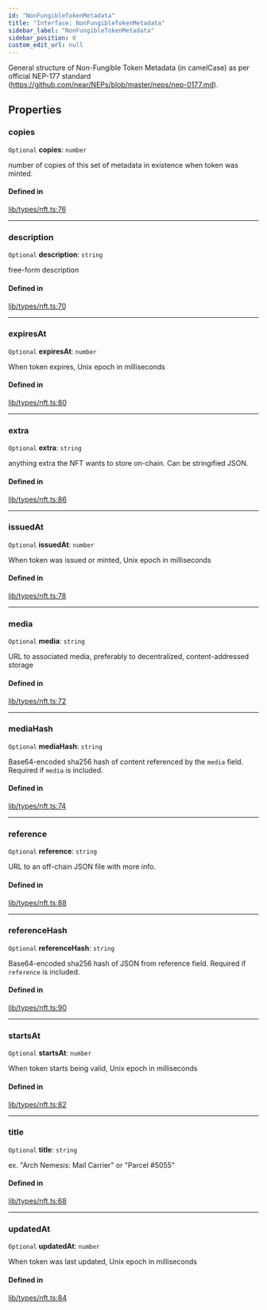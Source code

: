 ```yaml
---
id: "NonFungibleTokenMetadata"
title: "Interface: NonFungibleTokenMetadata"
sidebar_label: "NonFungibleTokenMetadata"
sidebar_position: 0
custom_edit_url: null
---
```


General structure of Non-Fungible Token Metadata (in camelCase) as per official NEP-177 standard (https://github.com/near/NEPs/blob/master/neps/nep-0177.md).

## Properties

### copies

 `Optional` **copies**: `number`

number of copies of this set of metadata in existence when token was minted.

#### Defined in

[lib/types/nft.ts:76](https://github.com/keypom/keypom-js/blob/9a866ee41/packages/core/src/lib/types/nft.ts#L76)

___

### description

 `Optional` **description**: `string`

free-form description

#### Defined in

[lib/types/nft.ts:70](https://github.com/keypom/keypom-js/blob/9a866ee41/packages/core/src/lib/types/nft.ts#L70)

___

### expiresAt

 `Optional` **expiresAt**: `number`

When token expires, Unix epoch in milliseconds

#### Defined in

[lib/types/nft.ts:80](https://github.com/keypom/keypom-js/blob/9a866ee41/packages/core/src/lib/types/nft.ts#L80)

___

### extra

 `Optional` **extra**: `string`

anything extra the NFT wants to store on-chain. Can be stringified JSON.

#### Defined in

[lib/types/nft.ts:86](https://github.com/keypom/keypom-js/blob/9a866ee41/packages/core/src/lib/types/nft.ts#L86)

___

### issuedAt

 `Optional` **issuedAt**: `number`

When token was issued or minted, Unix epoch in milliseconds

#### Defined in

[lib/types/nft.ts:78](https://github.com/keypom/keypom-js/blob/9a866ee41/packages/core/src/lib/types/nft.ts#L78)

___

### media

 `Optional` **media**: `string`

URL to associated media, preferably to decentralized, content-addressed storage

#### Defined in

[lib/types/nft.ts:72](https://github.com/keypom/keypom-js/blob/9a866ee41/packages/core/src/lib/types/nft.ts#L72)

___

### mediaHash

 `Optional` **mediaHash**: `string`

Base64-encoded sha256 hash of content referenced by the `media` field. Required if `media` is included.

#### Defined in

[lib/types/nft.ts:74](https://github.com/keypom/keypom-js/blob/9a866ee41/packages/core/src/lib/types/nft.ts#L74)

___

### reference

 `Optional` **reference**: `string`

URL to an off-chain JSON file with more info.

#### Defined in

[lib/types/nft.ts:88](https://github.com/keypom/keypom-js/blob/9a866ee41/packages/core/src/lib/types/nft.ts#L88)

___

### referenceHash

 `Optional` **referenceHash**: `string`

Base64-encoded sha256 hash of JSON from reference field. Required if `reference` is included.

#### Defined in

[lib/types/nft.ts:90](https://github.com/keypom/keypom-js/blob/9a866ee41/packages/core/src/lib/types/nft.ts#L90)

___

### startsAt

 `Optional` **startsAt**: `number`

When token starts being valid, Unix epoch in milliseconds

#### Defined in

[lib/types/nft.ts:82](https://github.com/keypom/keypom-js/blob/9a866ee41/packages/core/src/lib/types/nft.ts#L82)

___

### title

 `Optional` **title**: `string`

ex. "Arch Nemesis: Mail Carrier" or "Parcel #5055"

#### Defined in

[lib/types/nft.ts:68](https://github.com/keypom/keypom-js/blob/9a866ee41/packages/core/src/lib/types/nft.ts#L68)

___

### updatedAt

 `Optional` **updatedAt**: `number`

When token was last updated, Unix epoch in milliseconds

#### Defined in

[lib/types/nft.ts:84](https://github.com/keypom/keypom-js/blob/9a866ee41/packages/core/src/lib/types/nft.ts#L84)

